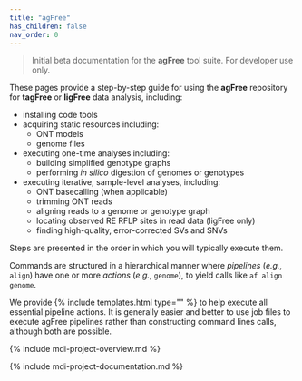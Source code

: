 ```yaml
---
title: "agFree"
has_children: false
nav_order: 0
---
```


> Initial beta documentation for the **agFree** tool suite.
> For developer use only.

These pages provide a step-by-step guide for using the **agFree** repository for 
**tagFree** or **ligFree** data analysis, including:

- installing code tools
- acquiring static resources including:
    - ONT models
    - genome files
- executing one-time analyses including:
    - building simplified genotype graphs
    - performing _in silico_ digestion of genomes or genotypes
- executing iterative, sample-level analyses, including:
    - ONT basecalling (when applicable)
    - trimming ONT reads
    - aligning reads to a genome or genotype graph
    - locating observed RE RFLP sites in read data (ligFree only)
    - finding high-quality, error-corrected SVs and SNVs

Steps are presented in the order in which you will typically execute them. 

Commands are structured in a hierarchical manner where _pipelines_ (_e.g._, `align`)
have one or more _actions_ (_e.g._, `genome`), to yield calls like `af align genome`.

We provide {% include templates.html type="" %}
to help execute all essential pipeline actions. 
It is generally easier and better to use job files to execute agFree pipelines
rather than constructing command lines calls, although both are possible.

<!-- please do not alter the next line -->
{% include mdi-project-overview.md %}

<!-- please do not alter the next line -->
{% include mdi-project-documentation.md %}
